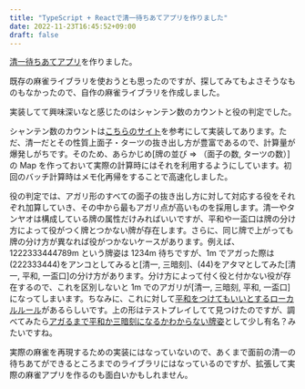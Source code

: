 ```yaml
---
title: "TypeScript + Reactで清一待ちあてアプリを作りました"
date: 2022-11-23T16:45:52+09:00
draft: false
---
```


<!--more-->

[清一待ちあてアプリ](https://xxxasdfghjk.github.io/mahjong-full-flush/)を作りました。

既存の麻雀ライブラリを使おうとも思ったのですが、探してみてもよさそうなものもなかったので、自作の麻雀ライブラリを作成しました。

実装してて興味深いなと感じたのはシャンテン数のカウントと役の判定でした。

シャンテン数のカウントは[こちらのサイト](http://ara.moo.jp/mjhmr/shanten.htm)を参考にして実装してあります。ただ、清一だとその性質上面子・ターツの抜き出し方が豊富であるので、計算量が爆発しがちです。そのため、あらかじめ\[牌の並び => （面子の数, ターツの数）\]の Map を作っておいて実際の計算時にはそれを利用するようにしています。初回のバッチ計算時はメモ化再帰をすることで高速化しました。

役の判定では、アガリ形のすべての面子の抜き出し方に対して対応する役をそれぞれ加算していき、その中から最もアガリ点が高いものを採用します。清一やタンヤオは構成している牌の属性だけみればいいですが、平和や一盃口は牌の分け方によって役がつく牌とつかない牌が存在します。さらに、同じ牌で上がっても牌の分け方が異なれば役がつかないケースがあります。例えば、1222333444789m という牌姿は 1234m 待ちですが、1m でアガった際は(222333444)をアンコとしてみると[清一, 三暗刻]、(44)をアタマとしてみた[清一, 平和, 一盃口]の分け方があります。分け方によって付く役と付かない役が存在するので、これを区別しないと 1m でのアガリが[清一, 三暗刻, 平和, 一盃口]になってしまいます。ちなみに、これに対して[平和をつけてもいいとするローカルルール](https://mjlocal.fandom.com/ja/wiki/%E5%B9%B3%E5%92%8C%E4%B8%89%E6%9A%97%E5%88%BB)があるらしいです。上の形はテストプレイしてて見つけたのですが、調べてみたら[アガるまで平和か三暗刻になるかわからない牌姿](https://mj-news.net/quiz/20181015108326)として少し有名？みたいですね。

実際の麻雀を再現するための実装にはなっていないので、あくまで面前の清一の待ちあてができるところまでのライブラリにはなっているのですが、拡張して実際の麻雀アプリを作るのも面白いかもしれません。
